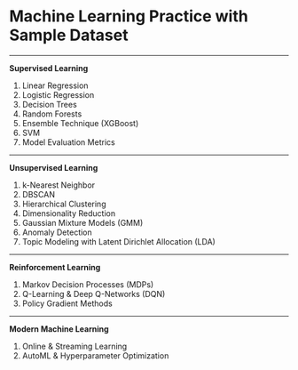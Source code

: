 # Machine Learning Practice with Sample Dataset
------------------------------------
**Supervised Learning**
1. Linear Regression
2. Logistic Regression
3. Decision Trees
4. Random Forests
5. Ensemble Technique (XGBoost)
6. SVM
7. Model Evaluation Metrics
------------------------------------
**Unsupervised Learning**
1. k-Nearest Neighbor
2. DBSCAN
3. Hierarchical Clustering
4. Dimensionality Reduction
5. Gaussian Mixture Models (GMM)
6. Anomaly Detection
7. Topic Modeling with Latent Dirichlet Allocation (LDA)
------------------------------------
**Reinforcement Learning**
1. Markov Decision Processes (MDPs)
2. Q-Learning & Deep Q-Networks (DQN)
3. Policy Gradient Methods
------------------------------------
**Modern Machine Learning**
1. Online & Streaming Learning
2. AutoML & Hyperparameter Optimization
